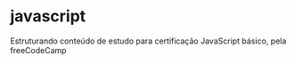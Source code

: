# javascript
Estruturando conteúdo de estudo para certificação JavaScript básico,  pela freeCodeCamp
